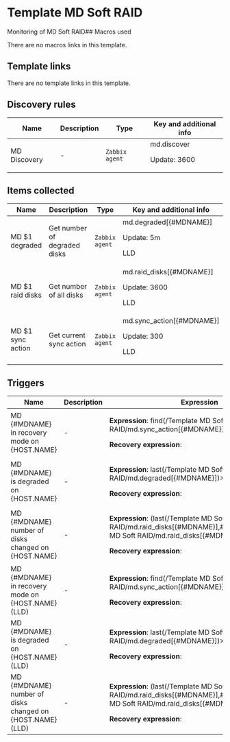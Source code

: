 # Template MD Soft RAID

Monitoring of MD Soft RAID## Macros used

There are no macros links in this template.

## Template links

There are no template links in this template.

## Discovery rules

|Name|Description|Type|Key and additional info|
|----|-----------|----|----|
|MD Discovery|<p>-</p>|`Zabbix agent`|md.discover<p>Update: 3600</p>|
## Items collected

|Name|Description|Type|Key and additional info|
|----|-----------|----|----|
|MD $1 degraded|<p>Get number of degraded disks</p>|`Zabbix agent`|md.degraded[{#MDNAME}]<p>Update: 5m</p><p>LLD</p>|
|MD $1 raid disks|<p>Get number of all disks</p>|`Zabbix agent`|md.raid_disks[{#MDNAME}]<p>Update: 3600</p><p>LLD</p>|
|MD $1 sync action|<p>Get current sync action</p>|`Zabbix agent`|md.sync_action[{#MDNAME}]<p>Update: 300</p><p>LLD</p>|
## Triggers

|Name|Description|Expression|Priority|
|----|-----------|----------|--------|
|MD {#MDNAME} in recovery mode on {HOST.NAME}|<p>-</p>|<p>**Expression**: find(/Template MD Soft RAID/md.sync_action[{#MDNAME}],,"like","recover")=1</p><p>**Recovery expression**: </p>|information|
|MD {#MDNAME} is degraded on {HOST.NAME}|<p>-</p>|<p>**Expression**: last(/Template MD Soft RAID/md.degraded[{#MDNAME}])>0</p><p>**Recovery expression**: </p>|high|
|MD {#MDNAME} number of disks changed on {HOST.NAME}|<p>-</p>|<p>**Expression**: (last(/Template MD Soft RAID/md.raid_disks[{#MDNAME}],#1)<>last(/Template MD Soft RAID/md.raid_disks[{#MDNAME}],#2))>0</p><p>**Recovery expression**: </p>|warning|
|MD {#MDNAME} in recovery mode on {HOST.NAME} (LLD)|<p>-</p>|<p>**Expression**: find(/Template MD Soft RAID/md.sync_action[{#MDNAME}],,"like","recover")=1</p><p>**Recovery expression**: </p>|information|
|MD {#MDNAME} is degraded on {HOST.NAME} (LLD)|<p>-</p>|<p>**Expression**: last(/Template MD Soft RAID/md.degraded[{#MDNAME}])>0</p><p>**Recovery expression**: </p>|high|
|MD {#MDNAME} number of disks changed on {HOST.NAME} (LLD)|<p>-</p>|<p>**Expression**: (last(/Template MD Soft RAID/md.raid_disks[{#MDNAME}],#1)<>last(/Template MD Soft RAID/md.raid_disks[{#MDNAME}],#2))>0</p><p>**Recovery expression**: </p>|warning|
